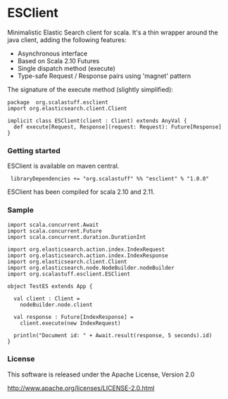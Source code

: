 # ESClient

Minimalistic Elastic Search client for scala. It's a thin wrapper around the java client, adding the following features:

 - Asynchronous interface
 - Based on Scala 2.10 Futures
 - Single dispatch method (execute)
 - Type-safe Request / Response pairs using 'magnet' pattern
 
The signature of the execute method (slightly simplified):
  
   	package  org.scalastuff.esclient
  	import org.elasticsearch.client.Client
  	
 	implicit class ESClient(client : Client) extends AnyVal {
	  def execute[Request, Response](request: Request): Future[Response]
	}

### Getting started

ESClient is available on maven central.

	 libraryDependencies += "org.scalastuff" %% "esclient" % "1.0.0"
	 
ESClient has been compiled for scala 2.10 and 2.11.

### Sample

	import scala.concurrent.Await
	import scala.concurrent.Future
	import scala.concurrent.duration.DurationInt
	
	import org.elasticsearch.action.index.IndexRequest
	import org.elasticsearch.action.index.IndexResponse
	import org.elasticsearch.client.Client
	import org.elasticsearch.node.NodeBuilder.nodeBuilder
	import org.scalastuff.esclient.ESClient
	
	object TestES extends App {
	
	  val client : Client = 
	    nodeBuilder.node.client
	  
	  val response : Future[IndexResponse] = 
	    client.execute(new IndexRequest) 
	      
	  println("Document id: " + Await.result(response, 5 seconds).id)
	}
	
### License

This software is released under the Apache License, Version 2.0

http://www.apache.org/licenses/LICENSE-2.0.html

